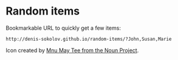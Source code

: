 # Random items

Bookmarkable URL to quickly get a few items:

```
http://denis-sokolov.github.io/random-items/?John,Susan,Marie
```

Icon created by [Mnu May Tee from the Noun Project](https://thenounproject.com/term/protected-edit/41098/).

